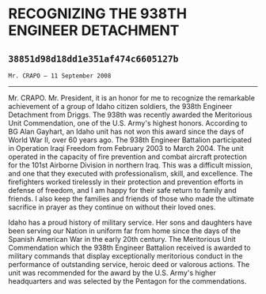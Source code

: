 # RECOGNIZING THE 938TH ENGINEER DETACHMENT
## `38851d98d18dd1e351af474c6605127b`
`Mr. CRAPO — 11 September 2008`

---

 Mr. CRAPO. Mr. President, it is an honor for me to recognize 
the remarkable achievement of a group of Idaho citizen soldiers, the 
938th Engineer Detachment from Driggs. The 938th was recently awarded 
the Meritorious Unit Commendation, one of the U.S. Army's highest 
honors. According to BG Alan Gayhart, an Idaho unit has not won this 
award since the days of World War II, over 60 years ago. The 938th 
Engineer Battalion participated in Operation Iraqi Freedom from 
February 2003 to March 2004. The unit operated in the capacity of fire 
prevention and combat aircraft protection for the 101st Airborne 
Division in northern Iraq. This was a difficult mission, and one that 
they executed with professionalism, skill, and excellence. The 
firefighters worked tirelessly in their protection and prevention 
efforts in defense of freedom, and I am happy for their safe return to 
family and friends. I also keep the families and friends of those who 
made the ultimate sacrifice in prayer as they continue on without their 
loved ones.

Idaho has a proud history of military service. Her sons and daughters 
have been serving our Nation in uniform far from home since the days of 
the Spanish American War in the early 20th century. The Meritorious 
Unit Commendation which the 938th Engineer Battalion received is 
awarded to military commands that display exceptionally meritorious 
conduct in the performance of outstanding service, heroic deed or 
valorous actions. The unit was recommended for the award by the U.S. 
Army's higher headquarters and was selected by the Pentagon for the 
commendations.
